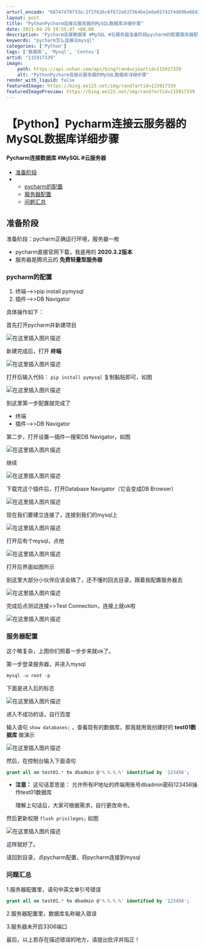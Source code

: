 ```yaml
---
arturl_encode: "68747470733a:2f2f626c6f672e6373646e2e6e65742f4d696e66434f4e532f:61727469636c652f64657461696c732f313135393137333339"
layout: post
title: "PythonPycharm连接云服务器的MySQL数据库详细步骤"
date: 2021-04-20 19:55:47 +08:00
description: "Pycharm连接数据库 #MySQL #云服务器准备阶段pycharm的配置服务器配置问题汇总准备"
keywords: "pycharm怎么连接云mysql"
categories: ['Python']
tags: ['数据库', 'Mysql', 'Centos']
artid: "115917339"
image:
    path: https://api.vvhan.com/api/bing?rand=sj&artid=115917339
    alt: "PythonPycharm连接云服务器的MySQL数据库详细步骤"
render_with_liquid: false
featuredImage: https://bing.ee123.net/img/rand?artid=115917339
featuredImagePreview: https://bing.ee123.net/img/rand?artid=115917339
---
```


# 【Python】Pycharm连接云服务器的MySQL数据库详细步骤

#### Pycharm连接数据库 #MySQL #云服务器

* [准备阶段](#_2)
* + [pycharm的配置](#pycharm_10)
  + [服务器配置](#_50)
  + [问题汇总](#_78)

## 准备阶段

准备阶段：pycharm正确运行环境，服务器一枚

* pycharm直接官网下载，我是用的
  **2020.3.2版本**
* 服务器是腾讯云的
  **免费轻量型服务器**

### pycharm的配置

1. 终端–>>pip install pymysql
2. 插件–>>DB Navigator

具体操作如下：

首先打开pycharm并新建项目

![在这里插入图片描述](https://i-blog.csdnimg.cn/blog_migrate/b15453d944c6928de428e252f93c2532.png)
  
新建完成后，打开
**终端**
  
![在这里插入图片描述](https://i-blog.csdnimg.cn/blog_migrate/2bf450ddb0cdd7fef9a779291c659f79.png)

打开后输入代码：
`pip install pymysql`
复制黏贴即可，如图
  
![在这里插入图片描述](https://i-blog.csdnimg.cn/blog_migrate/c7a7356236cc2a5137e465d2c13fc8bc.png)
  
到这里第一步配置就完成了

* 终端
* 插件–>>DB Navigator

第二步，打开设置—插件—搜索DB Navigator，如图
  
![在这里插入图片描述](https://i-blog.csdnimg.cn/blog_migrate/d3ba1325c4daed2fa6aac4a4a1e9ad7b.png)
  
继续
  
![在这里插入图片描述](https://i-blog.csdnimg.cn/blog_migrate/5f6d8c9e3aa93756642b6fe25ccf40f1.png)

下载完这个插件后，打开Database Navigator（它会变成DB Browser）
  
![在这里插入图片描述](https://i-blog.csdnimg.cn/blog_migrate/f31261682181e98f0fe721a9fff0462e.png)
  
现在我们要建立连接了，连接到我们的mysql上
  
![在这里插入图片描述](https://i-blog.csdnimg.cn/blog_migrate/b42c3faaa2529c5ce1fa95d1d1f3a3fd.png)
  
打开后有个mysql，点他
  
![在这里插入图片描述](https://i-blog.csdnimg.cn/blog_migrate/3796342049d67062bc24ae6bcecdf5e0.png)
  
打开后界面如图所示

到这里大部分小伙伴应该会搞了，还不懂的回去目录，跟着我配置服务器去
  
![在这里插入图片描述](https://i-blog.csdnimg.cn/blog_migrate/5b224311fb63fbb19da780c554ceb362.png)
  
完成后点测试连接>>Test Connection，连接上就ok啦
  
![在这里插入图片描述](https://i-blog.csdnimg.cn/blog_migrate/ebf949173ad0b26eea18de2b4e881710.png)

### 服务器配置

这个略复杂，上图你们照着一步步来就ok了。
  
第一步登录服务器，并进入mysql

```css
mysql -u root -p

```

下面是进入后的标志
  
![在这里插入图片描述](https://i-blog.csdnimg.cn/blog_migrate/75a35cd99310112bc217fb990117b9ad.png)
  
进入不成功的话，自行百度

输入语句
`show databases;`
，查看现有的数据库，那我就用我创建好的
**test01数据库**
做演示
  
![在这里插入图片描述](https://i-blog.csdnimg.cn/blog_migrate/c91112b7d76f489f95c29908ee749ebe.png)
  
然后，在控制台输入下面语句

```sql
grant all on test01.* to dbadmin @'%.%.%.%' identified by '123456';

```

* **注意：**
  这句话意思是： 允许所有IP地址的终端用账号dbadmin密码123456操作test01数据库

  理解上句话后，大家可根据需求，自行更改命令。

然后更新权限
`flush privileges;`
如图
  
![在这里插入图片描述](https://i-blog.csdnimg.cn/blog_migrate/60be5eb51ab307a03ee8b4f91fa919d3.png)
  
这样就好了。
  
请回到目录，点pycharm配置，将pycharm连接到mysql

### 问题汇总

1.服务器配置里，语句中英文单引号错误

```sql
grant all on test01.* to dbadmin @'%.%.%.%' identified by '123456';

```

2.服务器配置里，数据库名称输入错误
  
3.服务器未开启3306端口

最后，以上若存在描述错误的地方，请提出批评并指正！
